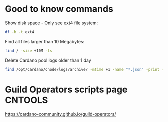 # Good to know commands
Show disk space - Only see ext4 file system:
```bash
df -h -t ext4
```
Find all files larger than 10 Megabytes:
```bash
find / -size +10M -ls
```
Delete Cardano pool logs older than 1 day
```bash
find /opt/cardano/cnode/logs/archive/ -mtime +1 -name "*.json" -print -exec /bin/rm {} \;
```
# Guild Operators scripts page CNTOOLS
https://cardano-community.github.io/guild-operators/
